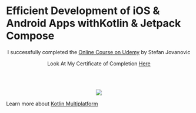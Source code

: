 # Efficient Development of iOS & Android Apps withKotlin & Jetpack Compose

<p align="center">
  I successfully completed the <a href="https://www.udemy.com/course/compose-multiplatform-iosandroid-development-with-kotlin/" align="center">Online Course on Udemy</a> by Stefan Jovanovic
</p>
<p align="center">
  Look At My Certificate of Completion <a href="https://www.udemy.com/certificate/UC-480de2cd-677a-4f6a-b92d-4b8187545f6e/" align="center">Here</a>
</p>

<br></br>

<p align="center">
  <img src="https://i.postimg.cc/qvTqkhQy/Compose-Multiplatform-2.jpg" href="https://stevdza-san.com/p/compose-multiplatform-ios-android-development-with-kotlin">
</p>


Learn more about [Kotlin Multiplatform](https://www.jetbrains.com/help/kotlin-multiplatform-dev/get-started.html)